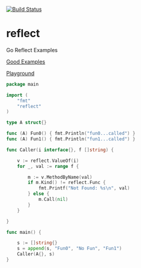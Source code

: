 [![Build Status](https://travis-ci.org/mchirico/reflect.svg?branch=develop)](https://travis-ci.org/mchirico/reflect)

# reflect
Go Reflect Examples

[Good Examples](https://github.com/a8m/reflect-examples)



[Playground](https://play.golang.org/p/Gw0EzVKUZZn)

```go
package main

import (
	"fmt"
	"reflect"
)

type A struct{}

func (A) Fun0() { fmt.Println("fun0...called") }
func (A) Fun1() { fmt.Println("fun1...called") }

func Caller(i interface{}, f []string) {

	v := reflect.ValueOf(i)
	for _, val := range f {

		m := v.MethodByName(val)
		if m.Kind() != reflect.Func {
			fmt.Printf("Not Found: %s\n", val)
		} else {
			m.Call(nil)
		}
	}

}

func main() {

	s := []string{}
	s = append(s, "Fun0", "No Fun", "Fun1")
	Caller(A{}, s)
}

```


